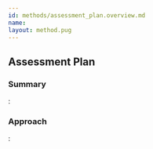 ```yaml
---
id: methods/assessment_plan.overview.md
name: 
layout: method.pug
---
```

## Assessment Plan

### Summary

:[](guides/assessment_plan/summary.md)
### Approach

:[](guides/assessment_plan/approach.md)
